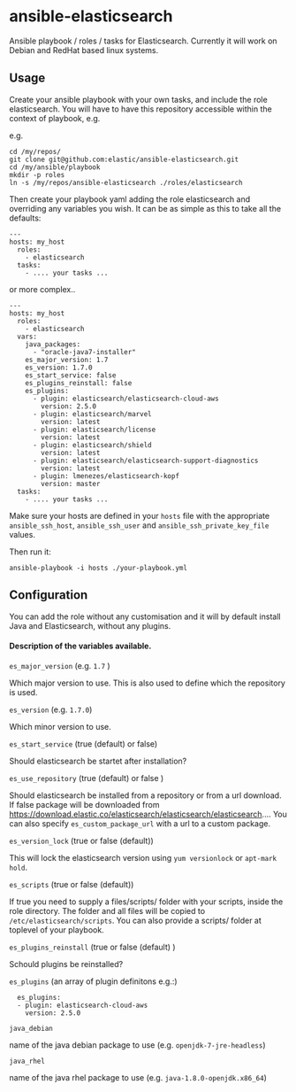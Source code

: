 # ansible-elasticsearch

Ansible playbook / roles / tasks for Elasticsearch.  Currently it will work on Debian and RedHat based linux systems.

## Usage

Create your ansible playbook with your own tasks, and include the role elasticsearch.
You will have to have this repository accessible within the context of playbook, e.g.

e.g. 

```
cd /my/repos/
git clone git@github.com:elastic/ansible-elasticsearch.git
cd /my/ansible/playbook
mkdir -p roles
ln -s /my/repos/ansible-elasticsearch ./roles/elasticsearch
```

Then create your playbook yaml adding the role elasticsearch and overriding any variables you wish.  It can be as simple as this to take all the defaults:


```
---
hosts: my_host
  roles:
    - elasticsearch
  tasks:
    - .... your tasks ...
```

or more complex..


```
---
hosts: my_host
  roles:
    - elasticsearch
  vars:
    java_packages:
      - "oracle-java7-installer"
    es_major_version: 1.7
    es_version: 1.7.0
    es_start_service: false
    es_plugins_reinstall: false
    es_plugins:
      - plugin: elasticsearch/elasticsearch-cloud-aws
        version: 2.5.0
      - plugin: elasticsearch/marvel
        version: latest
      - plugin: elasticsearch/license
        version: latest
      - plugin: elasticsearch/shield
        version: latest
      - plugin: elasticsearch/elasticsearch-support-diagnostics
        version: latest
      - plugin: lmenezes/elasticsearch-kopf
        version: master
  tasks:
    - .... your tasks ...
```

Make sure your hosts are defined in your ```hosts``` file with the appropriate ```ansible_ssh_host```,  ```ansible_ssh_user``` and ```ansible_ssh_private_key_file``` values.

Then run it:

```
ansible-playbook -i hosts ./your-playbook.yml
```

## Configuration
You can add the role without any customisation and it will by default install Java and Elasticsearch, without any plugins.

#### Description of the variables available.

```es_major_version``` (e.g. `1.7` )

Which major version to use. This is also used to define which the repository is used.

```es_version``` (e.g. `1.7.0`)

Which minor version to use.

```es_start_service``` (true (default) or false)

Should elasticsearch be startet after installation?

```es_use_repository``` (true (default) or false )

Should elasticsearch be installed from a repository or from a url download. If false package will be downloaded from https://download.elastic.co/elasticsearch/elasticsearch/elasticsearch.... You can also specify `es_custom_package_url` with a url to a custom package.

```es_version_lock``` (true or false (default))

This will lock the elasticsearch version using `yum versionlock` or `apt-mark hold`.

```es_scripts``` (true or false (default))

If true you need to supply a files/scripts/ folder with your scripts, inside the role directory. The folder and all files will be copied to `/etc/elasticsearch/scripts`. You can also provide a scripts/ folder at toplevel of your playbook.


```es_plugins_reinstall``` (true or false (default) )

Schould plugins be reinstalled?

```es_plugins``` (an array of plugin definitons e.g.:)

```
  es_plugins:
  - plugin: elasticsearch-cloud-aws
    version: 2.5.0
```

```java_debian```

name of the java debian package to use (e.g. `openjdk-7-jre-headless`) 

```java_rhel```

name of the java rhel package to use (e.g. `java-1.8.0-openjdk.x86_64`)
